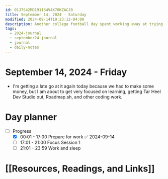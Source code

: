 ```yaml
---
id: 01J7S42MD191134V4X70KZACJ0
title: September 14, 2024 - Saturday
modified: 2024-09-14T19:23:12-04:00
description: Another college football day spent working away at trying to get out of homelessness.
tags:
  - 2024-journal
  - september24-journal
  - journal
  - daily-notes
---
```

# September 14, 2024 - Friday
- I'm getting a late go at it again today because we had to make some money, but I am about to get very focused on learning, getting Tar Heel Dev Studio out, Roadmap.sh, and other coding work.

# Day planner
- [ ] Progress
	- [x] 00:01 - 17:00 Prepare for work ✅ 2024-09-14
	- [ ] 17:01 - 21:00 Focus Session 1
	- [ ] 21:01 - 23:59 Work and sleep

# [[Resources, Readings, and Links]]
